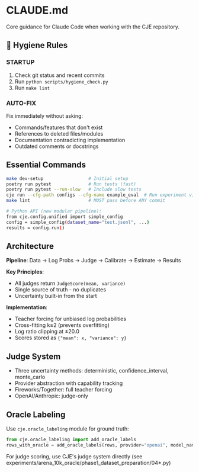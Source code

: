 # CLAUDE.md

Core guidance for Claude Code when working with the CJE repository.

## 🎯 Hygiene Rules

### STARTUP
1. Check git status and recent commits
2. Run `python scripts/hygiene_check.py`
3. Run `make lint`

### AUTO-FIX
Fix immediately without asking:
- Commands/features that don't exist
- References to deleted files/modules
- Documentation contradicting implementation
- Outdated comments or docstrings

## Essential Commands
```bash
make dev-setup                 # Initial setup
poetry run pytest              # Run tests (fast)
poetry run pytest --run-slow   # Include slow tests
cje run --cfg-path configs --cfg-name example_eval  # Run experiment via CLI
make lint                      # MUST pass before ANY commit

# Python API (new modular pipeline):
from cje.config.unified import simple_config
config = simple_config(dataset_name="test.jsonl", ...)
results = config.run()
```

## Architecture

**Pipeline**: Data → Log Probs → Judge → Calibrate → Estimate → Results

**Key Principles**:
- All judges return `JudgeScore(mean, variance)`
- Single source of truth - no duplicates
- Uncertainty built-in from the start

**Implementation**:
- Teacher forcing for unbiased log probabilities
- Cross-fitting k≥2 (prevents overfitting)
- Log ratio clipping at ±20.0
- Scores stored as `{"mean": x, "variance": y}`

## Judge System
- Three uncertainty methods: deterministic, confidence_interval, monte_carlo
- Provider abstraction with capability tracking
- Fireworks/Together: full teacher forcing
- OpenAI/Anthropic: judge-only

## Oracle Labeling
Use `cje.oracle_labeling` module for ground truth:
```python
from cje.oracle_labeling import add_oracle_labels
rows_with_oracle = add_oracle_labels(rows, provider="openai", model_name="gpt-4o")
```

For judge scoring, use CJE's judge system directly (see experiments/arena_10k_oracle/phase1_dataset_preparation/04*.py)
